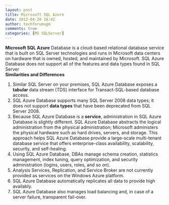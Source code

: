 ```yaml
---
layout: post
title: Microsoft SQL Azure
date: 2012-04-20 16:42
author: techforumugm
comments: true
categories: [MS SQLServer]
---
```

<span><strong>Microsoft SQL Azure</strong> Database is a cloud-based relational database service that is built on SQL Server technologies and runs in Microsoft data centers on hardware that is owned, hosted, and maintained by Microsoft. SQL Azure Database does not support all of the features and data types found in SQL Server</span><br /><a href="https://www.blogger.com/" style="clear:right;float:right;margin-bottom:1em;margin-left:1em;"><span></span></a><strong><span>Similarities and Differences</span></strong><br /><ol><li><span>Similar SQL Server on your premises, SQL Azure Database exposes a <strong>tabular </strong>data stream (TDS) interface for Transact-SQL-based database access. </span></li><span></span><li><span>SQL Azure Database supports many SQL Server 2008 data types; it does not support <strong>data types</strong> that have been deprecated from SQL Server 2008.</span></li><span></span><li><span>Because SQL Azure Database is a <strong>service</strong>, administration in SQL Azure Database is slightly different. SQL Azure Database abstracts the logical administration from the physical administration; Microsoft administers the physical hardware such as hard drives, servers, and storage. This approach helps SQL Azure Database provide a large-scale multi-tenant database service that offers enterprise-class availability, scalability, security, and self-healing.</span></li><span></span><li><span>Using SQL Azure Database, DBAs manage schema creation, statistics management, index tuning, query optimization, and security administration (logins, users, roles, and so on).</span></li><span></span><li><span>Analysis Services, Replication, and Service Broker are not currently provided as services on the Windows Azure platform.</span></li><span></span><li><span>SQL Azure Database automatically replicates all data to provide high availably.</span></li><span></span><li><span>SQL Azure Database also manages load balancing and, in case of a server failure, transparent fail-over.</span></li><span></span></ol>
